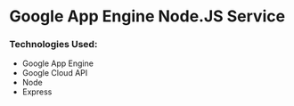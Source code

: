 # Google App Engine Node.JS Service

### Technologies Used:

- Google App Engine
- Google Cloud API
- Node
- Express
